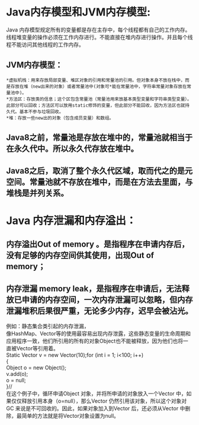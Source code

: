 # Java内存模型和JVM内存模型:
  Java 内存模型规定所有的变量都是存在主存中，每个线程都有自己的工作内存。线程堆变量的操作必须在工作内存进行。不能直接在堆内存进行操作。并且每个线程不能访问其他线程的工作内存。  
  ## JVM内存模型：  
    *虚拟机栈：用来存放局部变量、堆区对象的引用和常量池的引用。但对象本身不放在栈中，而是存放在堆（new出来的对象）或者常量池中(对象可*能在常量池中，字符串常量对象存放在常量池中)。  
    *方法区：存放类的信息；这个区包含常量池（常量池用来放基本类型变量和字符串类型变量）。此部分可以回收；方法区可以放用static修饰的变量，但此部分不能回收，因为方法区也就持久代。基本不参与垃圾回收。  
    *堆：存放一些new出的对象（包含成员变量）和数组。  
## Java8之前，常量池是存放在堆中的，常量池就相当于在永久代中。所以永久代存放在堆中。  
## Java8之后，取消了整个永久代区域，取而代之的是元空间。常量池就不存放在堆中，而是在方法去里面，与堆栈是并列关系。  


# Java 内存泄漏和内存溢出：
## 内存溢出Out of memory 。是指程序在申请内存后，没有足够的内存空间供其使用，出现Out of memory；  
## 内存泄漏 memory leak，是指程序在申请后，无法释放已申请的内存空间，一次内存泄漏可以忽略，但内存泄漏堆积后果很严重，无论多少内存，迟早会被沾光。  
例如：静态集合类引起的内存泄漏，  
像HashMap、Vector等的使用最容易出现内存泄露，这些静态变量的生命周期和应用程序一致，他们所引用的所有的对象Object也不能被释放，因为他们也将一直被Vector等引用着。  
Static Vector v = new Vector(10);for (int i = 1; i<100; i++)  
{  
Object o = new Object();  
v.add(o);  
o = null;  
}//  
在这个例子中，循环申请Object 对象，并将所申请的对象放入一个Vector 中，如果仅仅释放引用本身（o=null），那么Vector 仍然引用该对象，所以这个对象对GC 来说是不可回收的。因此，如果对象加入到Vector 后，还必须从Vector 中删除，最简单的方法就是将Vector对象设置为null。  
